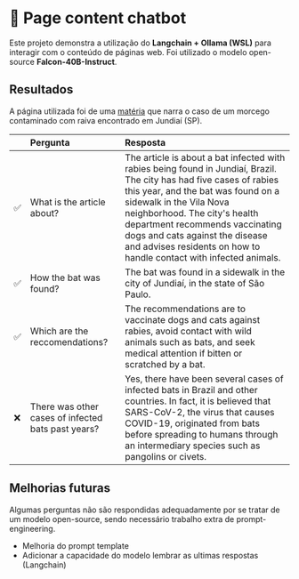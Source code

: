# 🤖 Page content chatbot
Este projeto demonstra a utilização do __Langchain + Ollama (WSL)__ para interagir com o conteúdo de páginas web. Foi utilizado o modelo open-source __Falcon-40B-Instruct__.

## Resultados
A página utilizada foi de uma [matéria](https://g1.globo.com/sp/sorocaba-jundiai/noticia/2024/02/06/prefeitura-de-jundiai-identifica-mais-um-morcego-contaminado-com-raiva-cidade-soma-cinco-casos-no-ano.ghtml) que narra o caso de um morcego contaminado com raiva encontrado em Jundiaí (SP).

| | Pergunta              | Resposta                | 
| :---| :-------------------- | :--------------------------- |
|✅| What is the article about? | The article is about a bat infected with rabies being found in Jundiaí, Brazil. The city has had five cases of rabies this year, and the bat was found on a sidewalk in the Vila Nova neighborhood. The city's health department recommends vaccinating dogs and cats against the disease and advises residents on how to handle contact with infected animals.  |
|✅| How the bat was found? | The bat was found in a sidewalk in the city of Jundiaí, in the state of São Paulo. |
|✅| Which are the reccomendations? | The recommendations are to vaccinate dogs and cats against rabies, avoid contact with wild animals such as bats, and seek medical attention if bitten or scratched by a bat. |
|❌| There was other cases of infected bats past years? | Yes, there have been several cases of infected bats in Brazil and other countries. In fact, it is believed that SARS-CoV-2, the virus that causes COVID-19, originated from bats before spreading to humans through an intermediary species such as pangolins or civets. |

## Melhorias futuras
Algumas perguntas não são respondidas adequadamente por se tratar de um modelo open-source, sendo necessário trabalho extra de prompt-engineering.
* Melhoria do prompt template
* Adicionar a capacidade do modelo lembrar as ultimas respostas (Langchain)
